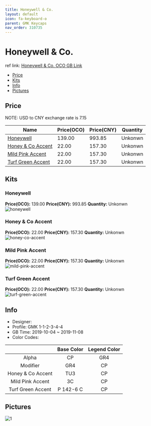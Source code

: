 ```yaml
---
title: Honeywell & Co. 
layout: default
icon: fa-keyboard-o
parent: GMK Keycaps
nav_order: 310735
---
```


# Honeywell & Co. 

ref link: [Honeywell & Co. OCO GB Link](https://www.originativeco.com/products/honeywell-co)  

* [Price](#price)  
* [Kits](#kits)  
* [Info](#info)  
* [Pictures](#pictures)  


## Price  
NOTE: USD to CNY exchange rate is 7.15

| Name          | Price(OCO)    |  Price(CNY) | Quantity |
| ------------- | ------------ |  ---------- | -------- |
|[Honeywell](#honeywell)|139.00|993.85|Unkonwn|
|[Honey & Co Accent](#honey-&-co-accent)|22.00|157.30|Unkonwn|
|[Mild Pink Accent](#mild-pink-accent)|22.00|157.30|Unkonwn|
|[Turf Green Accent](#turf-green-accent)|22.00|157.30|Unkonwn|


## Kits  
### Honeywell  
**Price(OCO):** 139.00    **Price(CNY):** 993.85    **Quantity:** Unkonwn  
<img src="{{ 'assets/images/gmk-keycaps/honeywell&co./kits_pics/honeywell.png' | relative_url }}" alt="honeywell" class="image featured">

### Honey & Co Accent  
**Price(OCO):** 22.00    **Price(CNY):** 157.30    **Quantity:** Unkonwn  
<img src="{{ 'assets/images/gmk-keycaps/honeywell&co./kits_pics/honey-co-accent.png' | relative_url }}" alt="honey-co-accent" class="image featured">

### Mild Pink Accent  
**Price(OCO):** 22.00    **Price(CNY):** 157.30    **Quantity:** Unkonwn  
<img src="{{ 'assets/images/gmk-keycaps/honeywell&co./kits_pics/mild-pink-accent.png' | relative_url }}" alt="mild-pink-accent" class="image featured">

### Turf Green Accent  
**Price(OCO):** 22.00    **Price(CNY):** 157.30    **Quantity:** Unkonwn  
<img src="{{ 'assets/images/gmk-keycaps/honeywell&co./kits_pics/turf-green-accent.png' | relative_url }}" alt="turf-green-accent" class="image featured">


## Info  
* Designer:   
* Profile: GMK 1-1-2-3-4-4  
* GB Time: 2019-10-04 ~ 2019-11-08
* Color Codes:  

| |Base Color     | Legend Color
| :-------------: | :-------------: | :------------:
|Alpha|CP|GR4
|Modifier|GR4|CP
|Honey & Co Accent|TU3|CP
|Mild Pink Accent|3C|CP
|Turf Green Accent|P 142-6 C|CP

## Pictures  
<img src="{{ 'assets/images/gmk-keycaps/honeywell/rendering_pics/1.jpg' | relative_url }}" alt="1" class="image featured">
